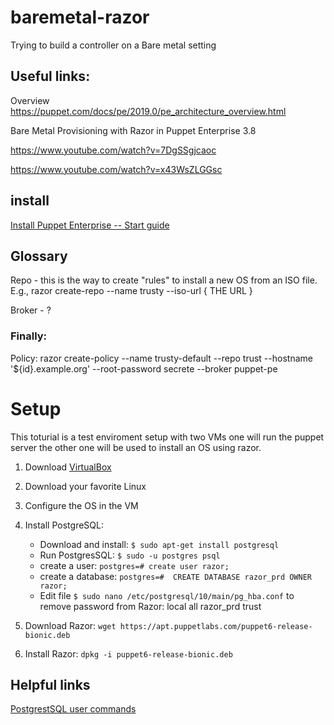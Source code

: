 # baremetal-razor
Trying to build a controller on a Bare metal setting

## Useful links:
Overview 
https://puppet.com/docs/pe/2019.0/pe_architecture_overview.html

Bare Metal Provisioning with Razor in Puppet Enterprise 3.8

https://www.youtube.com/watch?v=7DgSSgjcaoc

https://www.youtube.com/watch?v=x43WsZLGGsc

## install 


[Install Puppet Enterprise -- Start guide](https://puppet.com/docs/pe/2019.0/install_pe_getting_started.html#install-puppet-enterprise-quick-start-guide)


## Glossary
Repo - this is the way to create "rules" to install a new OS from an ISO file.
E.g., 
razor create-repo --name trusty --iso-url { THE URL } 

Broker - ? 

### Finally: 
Policy: 
razor create-policy --name trusty-default --repo trust --hostname '${id}.example.org' --root-password secrete --broker puppet-pe 


# Setup
This toturial is a test enviroment setup with two VMs one will run the puppet server the other one will be used to install an OS using razor. 

1. Download [VirtualBox](https://www.virtualbox.org/wiki/Linux_Downloads)

2. Download your favorite Linux 

3. Configure the OS in the VM

4. Install PostgreSQL:
	* Download and install: ```$ sudo apt-get install postgresql```
	* Run PostgresSQL: ```$ sudo -u postgres psql```
	* create a user: ```postgres=# create user razor;```
	* create a database: ```postgres=#  CREATE DATABASE razor_prd OWNER razor;```
	* Edit file ```$ sudo nano /etc/postgresql/10/main/pg_hba.conf``` to remove password from Razor: local all razor_prd trust 
	


5.  Download Razor: ```wget https://apt.puppetlabs.com/puppet6-release-bionic.deb```
6.  Install Razor: ```dpkg -i puppet6-release-bionic.deb```



## Helpful links
[PostgrestSQL user commands](https://www.digitalocean.com/community/tutorials/how-to-use-roles-and-manage-grant-permissions-in-postgresql-on-a-vps--2)

